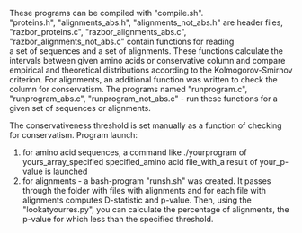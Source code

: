 These programs can be compiled with "compile.sh". <br>
"proteins.h", "alignments_abs.h", "alignments_not_abs.h" are header files,
"razbor_proteins.c", "razbor_alignments_abs.c", "razbor_alignments_not_abs.c" contain functions for reading  
a set of sequences and a set of alignments. These functions calculate the intervals between given amino acids
or  conservative column and compare empirical and theoretical distributions according to the Kolmogorov-Smirnov criterion.
For alignments, an additional function was written to check the column for conservatism.
The programs named "runprogram.c", "runprogram_abs.c", "runprogram_not_abs.c" - run these functions for a given set of sequences or alignments.


The conservativeness threshold is set manually as a function of checking for conservatism.
Program launch: <br>
1. for amino acid sequences, a command  like ./yourprogram of yours_array_specified specified_amino acid file_with_a result of your_p-value is launched
2. for alignments - a bash-program "runsh.sh" was created.  It passes through the folder with files with alignments and for each file with alignments
computes D-statistic and p-value. Then, using the "lookatyourres.py", you can calculate the percentage of alignments, the p-value for which
less than the specified threshold. 
